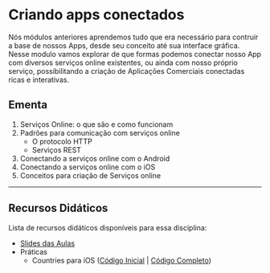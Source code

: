 # Criando apps conectados
Nós módulos anteriores aprendemos tudo que era necessário para contruir a base de nossos Apps, desde seu conceito até sua interface gráfica. Nesse modulo vamos explorar de que formas podemos conectar nosso App com diversos serviços online existentes, ou ainda com nosso próprio serviço, possibilitando a criação de Aplicações Comerciais conectadas ricas e interativas.

## Ementa

1.	Serviços Online: o que são e como funcionam
2.	Padrões para comunicação com serviços online
    * O protocolo HTTP
    * Serviços REST
3.	Conectando a serviços online com o Android
4.	Conectando a serviços online com o iOS
5.	Conceitos para criação de Serviços online

---

## Recursos Didáticos
Lista de recursos didáticos disponíveis para essa disciplina:

* [Slides das Aulas](SLIDES%20-%20Criando%20apps%20conectados.pdf)
* Práticas
    * Countries para iOS ([Código Inicial](Samples/Countries-Starter) | [Código Completo](Samples/Countries-End))